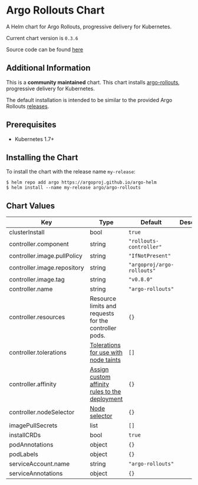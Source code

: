 Argo Rollouts Chart
=============
A Helm chart for Argo Rollouts, progressive delivery for Kubernetes.

Current chart version is `0.3.6`

Source code can be found [here](https://github.com/argoproj/argo-rollouts)

## Additional Information
This is a **community maintained** chart. This chart installs [argo-rollouts](https://argoproj.github.io/argo-rollouts/), progressive delivery for Kubernetes.

The default installation is intended to be similar to the provided Argo Rollouts [releases](https://github.com/argoproj/argo-rollouts/releases).

## Prerequisites

- Kubernetes 1.7+


## Installing the Chart

To install the chart with the release name `my-release`:

```console
$ helm repo add argo https://argoproj.github.io/argo-helm
$ helm install --name my-release argo/argo-rollouts
```

## Chart Values

| Key | Type | Default | Description |
|-----|------|---------|-------------|
| clusterInstall | bool | `true` |  |
| controller.component | string | `"rollouts-controller"` |  |
| controller.image.pullPolicy | string | `"IfNotPresent"` |  |
| controller.image.repository | string | `"argoproj/argo-rollouts"` |  |
| controller.image.tag | string | `"v0.8.0"` |  |
| controller.name | string | `"argo-rollouts"` |  |
| controller.resources | Resource limits and requests for the controller pods. | `{}` |
| controller.tolerations | [Tolerations for use with node taints](https://kubernetes.io/docs/concepts/configuration/taint-and-toleration/) | `[]` |
| controller.affinity | [Assign custom affinity rules to the deployment](https://kubernetes.io/docs/concepts/configuration/assign-pod-node/) | `{}` |
| controller.nodeSelector | [Node selector](https://kubernetes.io/docs/user-guide/node-selection/) | `{}` |
| imagePullSecrets | list | `[]` |  |
| installCRDs | bool | `true` |  |
| podAnnotations | object | `{}` |  |
| podLabels | object | `{}` |  |
| serviceAccount.name | string | `"argo-rollouts"` |  |
| serviceAnnotations | object | `{}` | |
